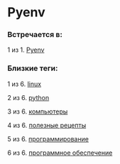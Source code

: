 # Pyenv

### Встречается в:

1 из 1. [Pyenv](../Компьютеры%20и%20софт/Программные%20компоненты/pyenv.md)


### Близкие теги:

1 из 6. [linux](../__tags/linux.md)

2 из 6. [python](../__tags/python.md)

3 из 6. [компьютеры](../__tags/kompytery.md)

4 из 6. [полезные рецепты](../__tags/poleznye_retsepty.md)

5 из 6. [программирование](../__tags/programmirovanie.md)

6 из 6. [программное обеспечение](../__tags/programmnoe_obespechenie.md)

